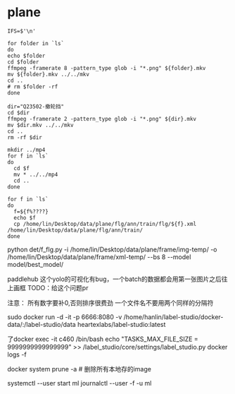 # plane

```shell
IFS=$'\n'

for folder in `ls`
do
echo $folder
cd $folder
ffmpeg -framerate 8 -pattern_type glob -i "*.png" ${folder}.mkv
mv ${folder}.mkv ../../mkv
cd ..
# rm $folder -rf
done
```



```shell
dir="Q23502-撤轮挡"
cd $dir
ffmpeg -framerate 2 -pattern_type glob -i "*.png" ${dir}.mkv
mv $dir.mkv ../../mkv
cd ..
rm -rf $dir
```

```shell
mkdir ../mp4
for f in `ls`
do
  cd $f
  mv * ../../mp4
  cd ..
done
```


```shell
for f in `ls`
do
  f=${f%????}
  echo $f
  cp /home/lin/Desktop/data/plane/flg/ann/train/flg/${f}.xml /home/lin/Desktop/data/plane/flg/ann/train/
done
```

python det/f_flg.py -i /home/lin/Desktop/data/plane/frame/img-temp/ -o /home/lin/Desktop/data/plane/frame/xml-temp/ --bs 8 --model model/best_model/



paddlehub 这个yolo的可视化有bug，一个batch的数据都会用第一张图片之后往上画框
TODO：给这个问题pr

注意：
所有数字要补0,否则排序很费劲
一个文件名不要用两个同样的分隔符



sudo docker run -d -it -p 6666:8080 -v /home/hanlin/label-studio/docker-data/:/label-studio/data heartexlabs/label-studio:latest

了docker exec -it c460 /bin/bash
echo "TASKS_MAX_FILE_SIZE = 9999999999999999" >> /label_studio/core/settings/label_studio.py
docker logs -f

docker system prune -a # 删除所有本地存的image

systemctl --user start ml
journalctl --user  -f -u  ml
